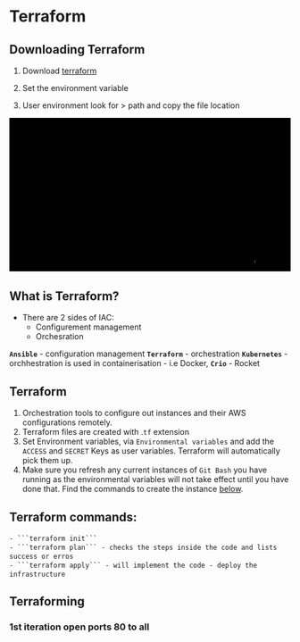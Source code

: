 # Terraform

## Downloading Terraform

1) Download [terraform](https://www.terraform.io/downloads.html)

2) Set the environment variable 
 
3) User environment look for > path and copy the file location

![1st gif](images/1st%20gif.gif)

## What is Terraform? 
-  There are 2 sides of IAC:
	- Configurement management 
	- Orchesration 

__```Ansible```__ - configuration management 
__```Terraform```__ - orchestration 
__```Kubernetes```__ - orchhestration is used in containerisation - i.e Docker, 
__```Crio```__ - Rocket 

## Terraform 
1. Orchestration tools to configure out instances and their AWS configurations remotely.
2. Terraform files are created with .`tf` extension 
3. Set Environment variables, via `Environmental variables` and add the `ACCESS` and `SECRET` Keys as user variables. Terraform will automatically pick them up.
4. Make sure you refresh any current instances of `Git Bash` you have running as the environmental variables will not take effect until you have done that. Find the commands to create 
the instance [below](#Terraform-Commands).

## Terraform commands:
	- ```terraform init```
	- ```terraform plan``` - checks the steps inside the code and lists success or erros
	- ```terraform apply``` - will implement the code - deploy the infrastructure

## Terraforming 

### 1st iteration open ports 80 to all 

